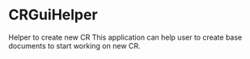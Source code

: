 # CRGuiHelper
Helper to create new CR
This application can help user to create base documents to start working on new CR.
